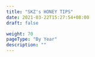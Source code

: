 ```yaml
---
title: "SKZ's HONEY TIPS"
date: 2021-03-22T15:27:54+08:00
draft: false

weight: 70
pageType: "By Year"
description: ""
---
```


